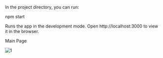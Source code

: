 In the project directory, you can run:

npm start

Runs the app in the development mode.
Open http://localhost:3000 to view it in the browser.

Main Page 

![1](https://github.com/user-attachments/assets/0f150e55-9e6a-4207-9b99-4a96773258b1)
